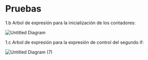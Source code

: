 # Pruebas
1.b Arbol de expresión para la inicialización de los contadores:

![Untitled Diagram](https://user-images.githubusercontent.com/69722554/125212158-e4125f80-e281-11eb-9671-c3f47d429715.png)


1.c Arbol de expresión para la expresión de control del segundo if:

![Untitled Diagram (7)](https://user-images.githubusercontent.com/69722554/125212192-11f7a400-e282-11eb-9cf9-d460e193e5ca.png)


